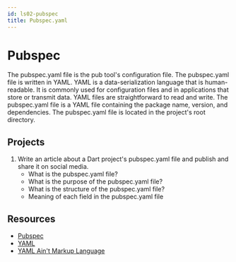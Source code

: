 ```yaml
---
id: ls02-pubspec
title: Pubspec.yaml
---
```


# Pubspec

The pubspec.yaml file is the pub tool's configuration file. The pubspec.yaml file is written in YAML. YAML is a data-serialization language that is human-readable. It is commonly used for configuration files and in applications that store or transmit data. YAML files are straightforward to read and write. The pubspec.yaml file is a YAML file containing the package name, version, and dependencies. The pubspec.yaml file is located in the project's root directory.

## Projects
1. Write an article about a Dart project's pubspec.yaml file and publish and share it on social media.
    - What is the pubspec.yaml file?
    - What is the purpose of the pubspec.yaml file?
    - What is the structure of the pubspec.yaml file?
    - Meaning of each field in the pubspec.yaml file

## Resources

- [Pubspec](https://dart.dev/tools/pub/pubspec)
- [YAML](https://yaml.org/)
- [YAML Ain't Markup Language](https://en.wikipedia.org/wiki/YAML)